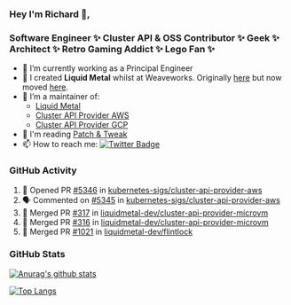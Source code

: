 ### Hey I'm Richard 👋, 

<h3 align="left">Software Engineer ✨ Cluster API & OSS Contributor ✨ Geek ✨ Architect ✨ Retro Gaming Addict ✨ Lego Fan ✨</h3>

- 🔭 I’m currently working as a Principal Engineer
- 📯 I created **Liquid Metal** whilst at Weaveworks. Originally [here](https://github.com/weaveworks-liquidmetal) but now moved [here](https://github.com/liquidmetal-dev).
- 👯 I’m a maintainer of:
  -  [Liquid Metal](https://github.com/liquidmetal-dev)
  -  [Cluster API Provider AWS](https://github.com/kubernetes-sigs/cluster-api-provider-aws)
  -  [Cluster API Provider GCP](https://github.com/kubernetes-sigs/cluster-api-provider-gcp)
- 💬 I'm reading [Patch & Tweak](https://bjooks.com/products/patch-tweak-exploring-modular-synthesis)
- 📫 How to reach me: [![Twitter Badge](https://img.shields.io/badge/-@fruit_case-00acee?style=flat&logo=Twitter&logoColor=white)](https://twitter.com/intent/follow?screen_name=fruit_case "Follow on Twitter")

### GitHub Activity 

<!--START_SECTION:activity-->
1. 💪 Opened PR [#5346](https://github.com/kubernetes-sigs/cluster-api-provider-aws/pull/5346) in [kubernetes-sigs/cluster-api-provider-aws](https://github.com/kubernetes-sigs/cluster-api-provider-aws)
2. 🗣 Commented on [#5345](https://github.com/kubernetes-sigs/cluster-api-provider-aws/pull/5345#issuecomment-2650480467) in [kubernetes-sigs/cluster-api-provider-aws](https://github.com/kubernetes-sigs/cluster-api-provider-aws)
3. 🎉 Merged PR [#317](https://github.com/liquidmetal-dev/cluster-api-provider-microvm/pull/317) in [liquidmetal-dev/cluster-api-provider-microvm](https://github.com/liquidmetal-dev/cluster-api-provider-microvm)
4. 🎉 Merged PR [#316](https://github.com/liquidmetal-dev/cluster-api-provider-microvm/pull/316) in [liquidmetal-dev/cluster-api-provider-microvm](https://github.com/liquidmetal-dev/cluster-api-provider-microvm)
5. 🎉 Merged PR [#1021](https://github.com/liquidmetal-dev/flintlock/pull/1021) in [liquidmetal-dev/flintlock](https://github.com/liquidmetal-dev/flintlock)
<!--END_SECTION:activity-->

### GitHub Stats

[![Anurag's github stats](https://github-readme-stats.vercel.app/api?username=richardcase&count_private=true&show_icons=true)](https://github.com/anuraghazra/github-readme-stats)

[![Top Langs](https://github-readme-stats.vercel.app/api/top-langs/?username=richardcase&hide=html&layout=compact)](https://github.com/anuraghazra/github-readme-stats)
